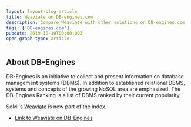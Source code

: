 ```yaml
---
layout: layout-blog-article
title: Weaviate on DB-engines.com
description: Compare Weaviate with other solutions on DB-engines.com
tags: ['DB-engines.com']
pubdate: 2019-10-10T00:00:00Z
open-graph-type: article
---
```


## About DB-Engines

DB-Engines is an initiative to collect and present information on database management systems (DBMS). In addition to established relational DBMS, systems and concepts of the growing NoSQL area are emphasized. The DB-Engines Ranking is a list of DBMS ranked by their current popularity.

SeMI's [Weaviate](/solutions/weaviate/) is now part of the index.

- [Link to Weaviate on DB-Engines](https://db-engines.com/en/system/Weaviate)